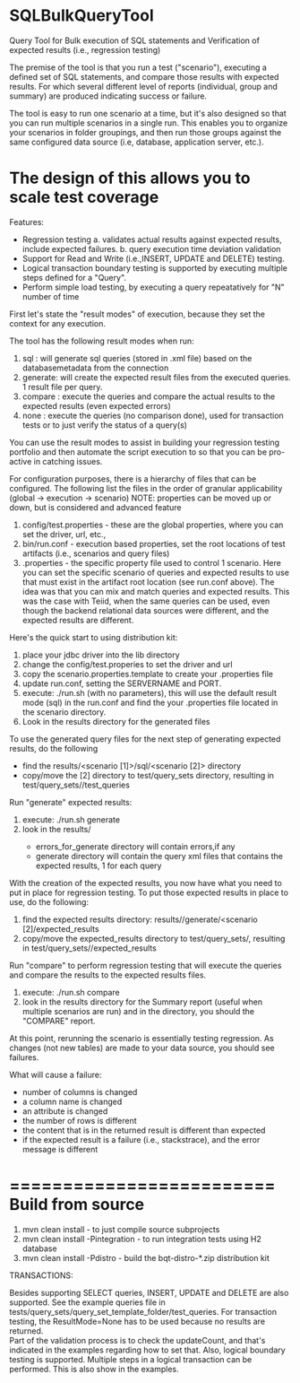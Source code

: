 SQLBulkQueryTool
================

Query Tool for Bulk execution of SQL statements and Verification of expected results (i.e., regression testing) 

The premise of the tool is that you run a test ("scenario"), executing a defined set of SQL statements, and
compare those results with expected results.  For which several different level of reports (individual, group and summary)
are produced indicating success or failure.

The tool is easy to run one scenario at a time, but it's also designed so that you can run multiple scenarios
in a single run.  This enables you to organize your scenarios in folder groupings, and then run those groups against the 
same configured data source (i.e, database, application server, etc.).

The design of this allows you to scale test coverage 
=========================
Features:

-   Regression testing
    a.  validates actual results against expected results, include expected failures.
    b.  query execution time deviation validation
-   Support for Read and Write (i.e.,INSERT, UPDATE and DELETE) testing.
-   Logical transaction boundary testing is supported by executing multiple steps defined for a "Query".
-   Perform simple load testing, by executing a query repeatatively for "N" number of time



First let's state the "result modes" of execution, because they set the context for any execution. 

The tool has the following result modes when run:

1. sql     :  will generate sql queries (stored in .xml file) based on the databasemetadata from the connection
2. generate:  will create the expected result files from the executed queries.  1 result file per query.
3. compare :  execute the queries and compare the actual results to the expected results (even expected errors)
4. none    :  execute the queries (no comparison done), used for transaction tests or to just 
                verify the status of a query(s)
                
You can use the result modes to assist in building your regression testing portfolio and then automate the script execution
to so that you can be pro-active in catching issues.           

For configuration purposes, there is a hierarchy of files that can be configured.  The following list the files
in the order of granular applicability (global -> execution -> scenario)
NOTE: properties can be moved up or down, but is considered and advanced feature
1.  config/test.properties - these are the global properties, where you can set the driver, url, etc.,
2.  bin/run.conf - execution based properties, set the root locations of test artifacts (i.e., scenarios and query files)
3.  <scenario>.properties - the specific property file used to control 1 scenario.  Here you can set the specific scenario
            of queries and expected results to use that must exist in the artifact root location (see run.conf above).
            The idea was that you can mix and match queries and expected results.  This was the case with Teiid,
            when the same queries can be used, even though the backend relational data sources were different,
            and the expected results are different.

Here's the quick start to using distribution kit:

1.  place your jdbc driver into the lib directory
2.  change the config/test.properies to set the driver and url
3.  copy the scenario.properties.template to create your <scenario>.properties file
4.  update run.conf, setting the SERVERNAME and PORT.
5.  execute:  ./run.sh   (with no parameters), this will use the default result mode (sql) in the run.conf and find the
        your <scenario>.properties file located in the scenario directory.
6.  Look in the results directory for the generated files
        
To use the generated query files for the next step of generating expected results, do the following
-  find the results/<scenario [1]>/sql/<scenario [2]> directory
-  copy/move the [2] <scenario> directory to test/query_sets directory, resulting in  test/query_sets/<scenario>/test_queries

Run "generate" expected results:
1.  execute: ./run.sh  <scenario> generate
2.  look in the results/<scenario>
    -   errors_for_generate directory will contain errors,if any
    -   generate directory will contain the query xml files that contains the expected results, 1 for each query

With the creation of the expected results, you now have what you need to put in place for regression testing.
To put those expected results in place to use, do the following:
1.  find the expected results directory:  results/<scenario>/generate/<scenario [2]/expected_results  
2.  copy/move the expected_results directory to test/query_sets/<scenario>, 
        resulting in test/query_sets/<scenario>/expected_results
        
Run "compare" to perform regression testing that will execute the queries and compare the results to the
expected results files.
1.  execute:  ./run.sh <scenario> compare
2.  look in the results directory for the Summary report (useful when multiple scenarios are run) and
    in the <scenario> directory, you should  the "COMPARE" report.
     
At this point, rerunning the scenario is essentially testing regression.  As changes (not new tables) are made to your data source,
you should see failures. 

What will cause a failure:
-   number of columns is changed
-   a column name is changed
-   an attribute is changed
-   the number of rows is different
-   the content that is in the returned result is different than expected
-   if the expected result is a failure (i.e., stackstrace), and the error message is different
  


=========================
Build from source
=========================

1.  mvn clean install  - to just compile source subprojects
2.  mvn clean install -Pintegration - to run integration tests using H2 database
3.  mvn clean install -Pdistro   - build the bqt-distro-*.zip distribution kit


TRANSACTIONS:

Besides supporting SELECT queries, INSERT, UPDATE and DELETE are also supported.   See the example queries 
file in tests/query_sets/query_set_template_folder/test_queries. 
For transaction testing, the ResultMode=None has to be used because no results are returned.  
Part of the validation process is to check
the updateCount, and that's indicated in the examples regarding how to set that.
Also, logical boundary testing is supported. Multiple steps in a logical transaction can be performed.  This
is also show in the examples.


